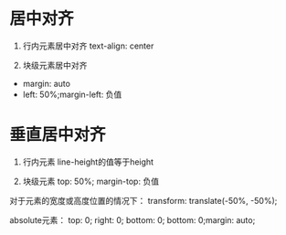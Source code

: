 # 居中对齐
1. 行内元素居中对齐
text-align: center

2. 块级元素居中对齐
  * margin: auto
  * left: 50%;margin-left: 负值

# 垂直居中对齐

1. 行内元素
line-height的值等于height

2. 块级元素
top: 50%; margin-top: 负值

对于元素的宽度或高度位置的情况下：
transform: translate(-50%, -50%);

absolute元素： top: 0; right: 0; bottom: 0; bottom: 0;margin: auto;